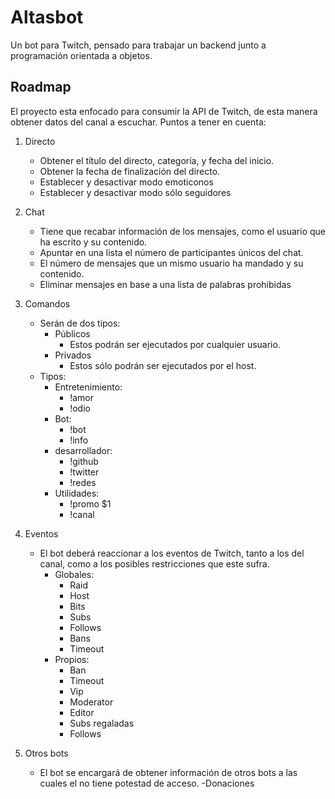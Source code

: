 # Altasbot

Un bot para Twitch, pensado para trabajar un backend junto a programación orientada a objetos.

## Roadmap

El proyecto esta enfocado para consumir la API de Twitch, de esta manera obtener datos del canal a escuchar.
Puntos a tener en cuenta:

1. Directo
    - Obtener el título del directo, categoría, y fecha del inicio.
    - Obtener la fecha de finalización del directo.
    - Establecer y desactivar modo emoticonos
    - Establecer y desactivar modo sólo seguidores

2. Chat
    - Tiene que recabar información de los mensajes, como el usuario que ha escrito y su contenido.
    - Apuntar en una lista el número de participantes únicos del chat.
    - El número de mensajes que un mismo usuario ha mandado y su contenido.
    - Eliminar mensajes en base a una lista de palabras prohibidas

3. Comandos
    - Serán de dos tipos:
        - Públicos
            - Estos podrán ser ejecutados por cualquier usuario.
        - Privados
            - Estos sólo podrán ser ejecutados por el host.
    - Tipos:
        - Entretenimiento:
            - !amor
            - !odio
        - Bot:
            - !bot
            - !info
        - desarrollador:
            - !github
            - !twitter
            - !redes
        - Utilidades:
            - !promo $1
            - !canal
4. Eventos

    - El bot deberá reaccionar a los eventos de Twitch, tanto a los del canal, como a los posibles restricciones que este sufra.
        - Globales:
            - Raid
            - Host
            - Bits
            - Subs
            - Follows
            - Bans
            - Timeout
        - Propios:
            - Ban
            - Timeout
            - Vip
            - Moderator
            - Editor
            - Subs regaladas
            - Follows

5. Otros bots
    - El bot se encargará de obtener información de otros bots a las cuales el no tiene potestad de acceso.
        -Donaciones
